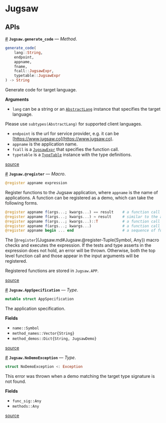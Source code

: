 


<a id='Jugsaw'></a>

<a id='Jugsaw-1'></a>

# Jugsaw


<a id='APIs'></a>

<a id='APIs-1'></a>

## APIs

<a id='Jugsaw.generate_code-Tuple{String, Any, Any, Any, JugsawExpr, JugsawExpr}' href='#Jugsaw.generate_code-Tuple{String, Any, Any, Any, JugsawExpr, JugsawExpr}'>#</a>
**`Jugsaw.generate_code`** &mdash; *Method*.



```julia
generate_code(
    lang::String,
    endpoint,
    appname,
    fname,
    fcall::JugsawExpr,
    typetable::JugsawExpr
) -> String

```

Generate code for target language.

**Arguments**

  * `lang` can be a string or an [`AbstractLang`](@ref) instance that specifies the target language.

Please use `subtypes(AbstractLang)` for supported client languages.

  * `endpoint` is the url for service provider, e.g. it can be [https://www.jugsaw.co](https://www.jugsaw.co).
  * `appname` is the application name.
  * `fcall` is a [`JugsawExpr`](JugsawIR.md#JugsawIR.JugsawExpr) that specifies the function call.
  * `typetable` is a [`TypeTable`](JugsawIR.md#JugsawIR.TypeTable) instance with the type definitions.


<a target='_blank' href='https://github.com/Jugsaw/Jugsaw.jl/blob/5bda4a044aa11d12093d6d370e718f9c36a0cee6/src/clientcode.jl#L6' class='documenter-source'>source</a><br>

<a id='Jugsaw.@register-Tuple{Symbol, Any}' href='#Jugsaw.@register-Tuple{Symbol, Any}'>#</a>
**`Jugsaw.@register`** &mdash; *Macro*.



```julia
@register appname expression
```

Register functions to the Jugsaw application, where `appname` is the name of applications. A function can be registered as a demo, which can take the following forms.

```julia
@register appname f(args...; kwargs...) == result    # a function call + a test
@register appname f(args...; kwargs...) ≈ result     # similar to the above
@register appname f(args...; kwargs...)::T           # a function call with assertion of the return type
@register appname f(args...; kwargs...)              # a function call
@register appname begin ... end                      # a sequence of function
```

The [`@register`](Jugsaw.md#Jugsaw.@register-Tuple{Symbol, Any}) macro checks and executes the expression. If the tests and type asserts in the expression does not hold, an error will be thrown. Otherwise, both the top level function call and those appear in the input arguments will be registered.

Registered functions are stored in `Jugsaw.APP`.


<a target='_blank' href='https://github.com/Jugsaw/Jugsaw.jl/blob/5bda4a044aa11d12093d6d370e718f9c36a0cee6/src/register.jl#L89-L107' class='documenter-source'>source</a><br>

<a id='Jugsaw.AppSpecification' href='#Jugsaw.AppSpecification'>#</a>
**`Jugsaw.AppSpecification`** &mdash; *Type*.



```julia
mutable struct AppSpecification
```

The application specification.

**Fields**

  * `name::Symbol`
  * `method_names::Vector{String}`
  * `method_demos::Dict{String, JugsawDemo}`


<a target='_blank' href='https://github.com/Jugsaw/Jugsaw.jl/blob/5bda4a044aa11d12093d6d370e718f9c36a0cee6/src/register.jl#L1' class='documenter-source'>source</a><br>

<a id='Jugsaw.NoDemoException' href='#Jugsaw.NoDemoException'>#</a>
**`Jugsaw.NoDemoException`** &mdash; *Type*.



```julia
struct NoDemoException <: Exception
```

This error was thrown when a demo matching the target type signature is not found.

**Fields**

  * `func_sig::Any`
  * `methods::Any`


<a target='_blank' href='https://github.com/Jugsaw/Jugsaw.jl/blob/5bda4a044aa11d12093d6d370e718f9c36a0cee6/src/errors.jl#L1' class='documenter-source'>source</a><br>

